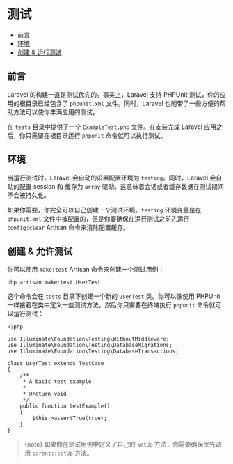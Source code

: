 # 测试

- [前言](#introduction)
- [环境](#environment)
- [创建 & 运行测试](#creating-and-running-tests)

<a name="introduction"></a>
## 前言

Laravel 的构建一直是测试优先的。事实上，Laravel 支持 PHPUnit 测试，你的应用的根目录已经包含了 `phpunit.xml` 文件。同时，Laravel 也附带了一些方便的帮助方法可以使你丰满应用的测试。

在 `tests` 目录中提供了一个 `ExampleTest.php` 文件。在安装完成 Laravel 应用之后，你只需要在根目录运行 `phpunit` 命令就可以执行测试。

<a name="environment"></a>
## 环境

当运行测试时，Laravel 会自动的设置配置环境为 `testing`。同时，Laravel 会自动的配置 session 和 缓存为 `array` 驱动。这意味着会话或者缓存数据在测试期间不会被持久化。

如果你需要，你完全可以自己创建一个测试环境。`testing` 环境变量是在 `phpunit.xml` 文件中被配置的，但是你要确保在运行测试之前先运行 `config:clear` Artisan 命令来清除配置缓存。

<a name="creating-and-running-tests"></a>
## 创建 & 允许测试

你可以使用 `make:test` Artisan 命令来创建一个测试用例：

    php artisan make:test UserTest

这个命令会在 `tests` 目录下创建一个新的 `UserTest` 类。你可以像使用 PHPUnit 一样接着在类中定义一些测试方法。然后你只需要在终端执行 `phpunit` 命令就可以运行测试：

    <?php

    use Illuminate\Foundation\Testing\WithoutMiddleware;
    use Illuminate\Foundation\Testing\DatabaseMigrations;
    use Illuminate\Foundation\Testing\DatabaseTransactions;

    class UserTest extends TestCase
    {
        /**
         * A basic test example.
         *
         * @return void
         */
        public function testExample()
        {
            $this->assertTrue(true);
        }
    }

> {note} 如果你在测试用例中定义了自己的 `setUp` 方法，你需要确保优先调用 `parent::setUp` 方法。
